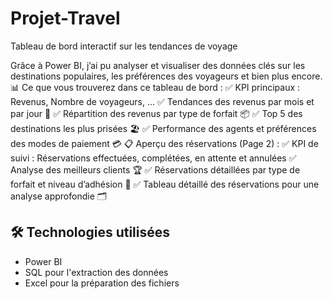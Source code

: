 # Projet-Travel
Tableau de bord interactif sur les tendances de voyage 

Grâce à Power BI, j’ai pu analyser et visualiser des données clés sur les destinations populaires, les préférences des voyageurs et bien plus encore.
📊 Ce que vous trouverez dans ce tableau de bord :
✅ KPI principaux : Revenus, Nombre de voyageurs, ...
✅ Tendances des revenus par mois et par jour 📅
✅ Répartition des revenus par type de forfait 📦
✅ Top 5 des destinations les plus prisées 🏖️
✅ Performance des agents et préférences des modes de paiement 💳
📋 Aperçu des réservations (Page 2) :
✅ KPI de suivi : Réservations effectuées, complétées, en attente et annulées
✅ Analyse des meilleurs clients 🏆
✅ Réservations détaillées par type de forfait et niveau d’adhésion 👥
✅ Tableau détaillé des réservations pour une analyse approfondie 🗂️


## 🛠️ Technologies utilisées  
- Power BI  
- SQL pour l'extraction des données  
- Excel pour la préparation des fichiers
